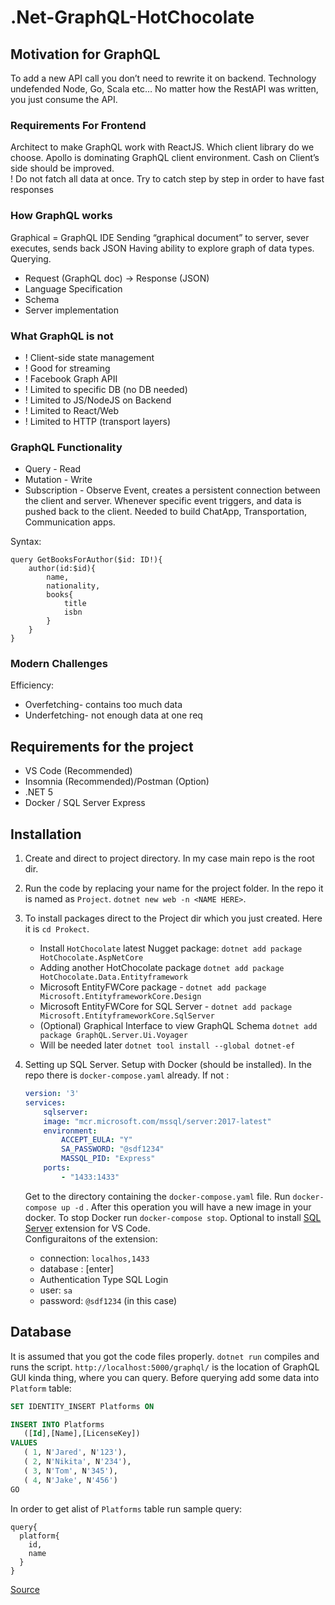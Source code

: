 # .Net-GraphQL-HotChocolate
## Motivation for GraphQL
To add a new API call you don’t need to rewrite it on backend.
Technology undefended Node, Go, Scala etc… No matter how the RestAPI was written, you just consume the API.

### Requirements For Frontend 

Architect to make GraphQL work with ReactJS. Which client library do we choose. Apollo is dominating GraphQL client environment. Cash on Client’s side should be improved.  
! Do not fatch all data at once. Try to catch step by step in order to have fast responses 

### How GraphQL works
Graphical = GraphQL IDE
Sending “graphical document” to server, sever executes, sends back JSON
Having ability to explore graph of data types.
Querying.

* Request (GraphQL doc) -> Response (JSON)
* Language Specification
* Schema
* Server implementation

### What GraphQL is not
* ! Client-side state management
* ! Good for streaming
* ! Facebook Graph APII
* ! Limited to specific DB (no DB needed)
* ! Limited to JS/NodeJS on Backend
* ! Limited to React/Web
* ! Limited to HTTP (transport layers)

### GraphQL Functionality
* Query - Read  
* Mutation - Write  
* Subscription - Observe Event, creates  a persistent connection between the client and server. Whenever specific event triggers, and data is pushed back to the client. Needed to build ChatApp, Transportation, Communication apps.

Syntax:
```
query GetBooksForAuthor($id: ID!){
	author(id:$id){
		name,
		nationality,
		books{
			title
			isbn
		}
	}
}
```
### Modern Challenges
Efficiency: 

* Overfetching- contains too much data
* Underfetching- not enough data at one req


## Requirements for the project
* VS Code (Recommended)
* Insomnia (Recommended)/Postman (Option)
* .NET 5
* Docker / SQL Server Express

## Installation
1. Create and direct to project directory. In my case main repo is the root dir.
2. Run the code by replacing your name for the project folder. In the repo it is named as `Project`. `dotnet new web -n <NAME HERE>`.
3. To install packages direct to the Project dir which you just created. Here it is `cd Prokect`.
    * Install `HotChocolate` latest Nugget package: `dotnet add package HotChocolate.AspNetCore`
    * Adding another HotChocolate package `dotnet add package HotChocolate.Data.Entityframework` 
    * Microsoft EntityFWCore package - `dotnet add package Microsoft.EntityframeworkCore.Design`
    * Microsoft EntityFWCore for SQL Server - `dotnet add package Microsoft.EntityframeworkCore.SqlServer`
    * (Optional) Graphical Interface to view GraphQL Schema `dotnet add package GraphQL.Server.Ui.Voyager`
    * Will be needed later `dotnet tool install --global dotnet-ef`

4. Setting up SQL Server. 
    Setup with Docker (should be installed). In the repo there is `docker-compose.yaml` already. If not : 
    ```yaml
    version: '3'
    services: 
        sqlserver:
        image: "mcr.microsoft.com/mssql/server:2017-latest"
        environment: 
            ACCEPT_EULA: "Y"
            SA_PASSWORD: "@sdf1234"
            MASSQL_PID: "Express"
        ports:
            - "1433:1433"
    ```
    Get to the directory containing the `docker-compose.yaml` file. Run `docker-compose up -d` . After this operation you will have a new image in your docker. To stop Docker run `docker-compose stop`. Optional to install [SQL Server](https://marketplace.visualstudio.com/items?itemName=ms-mssql.mssql) extension for VS Code.  
    Configuraitons of the extension:  
    * connection: `localhos,1433`
    * database : [enter]
    * Authentication Type SQL Login
    * user: `sa`
    * password: `@sdf1234` (in this case)

## Database
It is assumed that you got the code files properly. `dotnet run` compiles and runs the script. `http://localhost:5000/graphql/` is the location of GraphQL GUI kinda thing, where you can query. Before querying add some data into `Platform` table:
```sql
SET IDENTITY_INSERT Platforms ON

INSERT INTO Platforms
   ([Id],[Name],[LicenseKey])
VALUES
   ( 1, N'Jared', N'123'),
   ( 2, N'Nikita', N'234'),
   ( 3, N'Tom', N'345'),
   ( 4, N'Jake', N'456')
GO

```
In order to get alist of `Platforms` table run sample query:
```
query{
  platform{
    id,
    name
  }
}
```

[Source](https://www.youtube.com/watch?v=HuN94qNwQmM)
